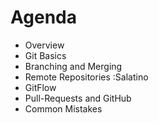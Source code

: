 # Agenda
* Overview    
* Git Basics  
* Branching and Merging
* Remote Repositories :Salatino 
* GitFlow
* Pull-Requests and GitHub
* Common Mistakes
